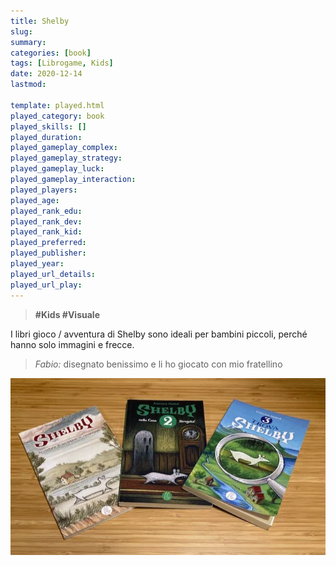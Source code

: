```yaml
---
title: Shelby
slug: 
summary: 
categories: [book]
tags: [Librogame, Kids]
date: 2020-12-14
lastmod: 

template: played.html
played_category: book
played_skills: []
played_duration: 
played_gameplay_complex: 
played_gameplay_strategy: 
played_gameplay_luck: 
played_gameplay_interaction: 
played_players: 
played_age: 
played_rank_edu: 
played_rank_dev: 
played_rank_kid: 
played_preferred: 
played_publisher: 
played_year: 
played_url_details: 
played_url_play: 
---
```


> **#Kids  #Visuale**   

I libri gioco / avventura di Shelby sono ideali per bambini piccoli, perché hanno solo immagini e frecce.

> *Fabio:*
> disegnato benissimo e li ho giocato con mio fratellino

![](img/libro_shelby.webp)


